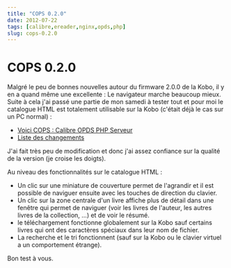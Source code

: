```yaml
---
title: "COPS 0.2.0"
date: 2012-07-22
tags: [calibre,ereader,nginx,opds,php]
slug: cops-0.2.0
---
```

# COPS 0.2.0

Malgré le peu de bonnes nouvelles autour du firmware 2.0.0 de la Kobo, il y en a quand même une excellente : Le navigateur marche beaucoup mieux. Suite à cela j'ai passé une partie de mon samedi à tester tout et pour moi le catalogue HTML est totalement utilisable sur la Kobo (c'était déjà le cas sur un PC normal) :

* [Voici COPS : Calibre OPDS PHP Serveur](/fr/projects/calibre-opds-php-server)
* [Liste des changements](https://github.com/seblucas/cops/blob/master/CHANGELOG)

J'ai fait très peu de modification et donc j'ai assez confiance sur la qualité de la version (je croise les doigts).

Au niveau des fonctionnalités sur le catalogue HTML :

* Un clic sur une miniature de couverture permet de l'agrandir et il est possible de naviguer ensuite avec les touches de direction du clavier.
* Un clic sur la zone centrale d'un livre affiche plus de détail dans une fenêtre qui permet de naviguer (voir les livres de l'auteur, les autres livres de la collection, ...) et de voir le résumé.
* le téléchargement fonctionne globalement sur la Kobo sauf certains livres qui ont des caractères spéciaux dans leur nom de fichier.
* La recherche et le tri fonctionnent (sauf sur la Kobo ou le clavier virtuel a un comportement étrange). 
 
Bon test à vous.



